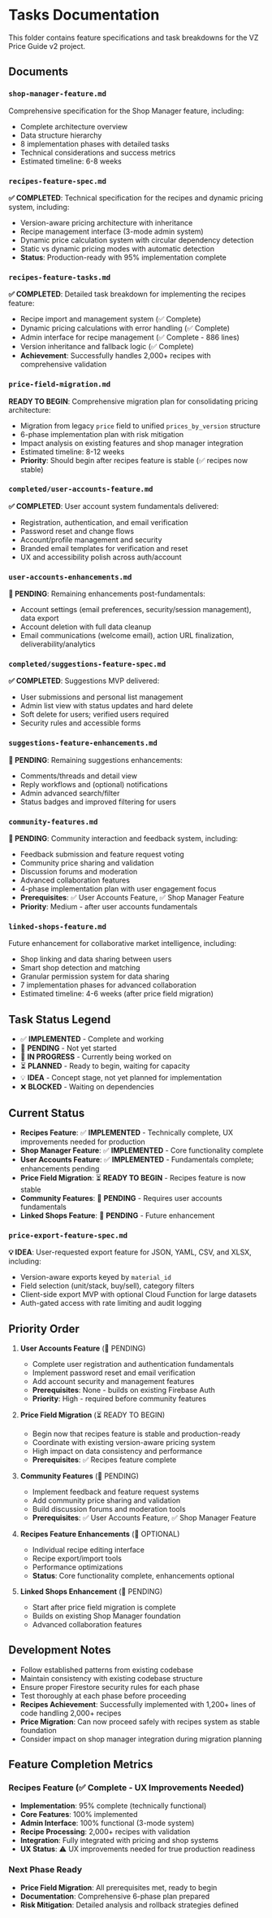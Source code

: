 # Tasks Documentation

This folder contains feature specifications and task breakdowns for the VZ Price Guide v2 project.

## Documents

### `shop-manager-feature.md`

Comprehensive specification for the Shop Manager feature, including:

-   Complete architecture overview
-   Data structure hierarchy
-   8 implementation phases with detailed tasks
-   Technical considerations and success metrics
-   Estimated timeline: 6-8 weeks

### `recipes-feature-spec.md`

**✅ COMPLETED**: Technical specification for the recipes and dynamic pricing system, including:

-   Version-aware pricing architecture with inheritance
-   Recipe management interface (3-mode admin system)
-   Dynamic price calculation system with circular dependency detection
-   Static vs dynamic pricing modes with automatic detection
-   **Status**: Production-ready with 95% implementation complete

### `recipes-feature-tasks.md`

**✅ COMPLETED**: Detailed task breakdown for implementing the recipes feature:

-   Recipe import and management system (✅ Complete)
-   Dynamic pricing calculations with error handling (✅ Complete)
-   Admin interface for recipe management (✅ Complete - 886 lines)
-   Version inheritance and fallback logic (✅ Complete)
-   **Achievement**: Successfully handles 2,000+ recipes with comprehensive validation

### `price-field-migration.md`

**READY TO BEGIN**: Comprehensive migration plan for consolidating pricing architecture:

-   Migration from legacy `price` field to unified `prices_by_version` structure
-   6-phase implementation plan with risk mitigation
-   Impact analysis on existing features and shop manager integration
-   Estimated timeline: 8-12 weeks
-   **Priority**: Should begin after recipes feature is stable (✅ recipes now stable)

### `completed/user-accounts-feature.md`

**✅ COMPLETED**: User account system fundamentals delivered:

-   Registration, authentication, and email verification
-   Password reset and change flows
-   Account/profile management and security
-   Branded email templates for verification and reset
-   UX and accessibility polish across auth/account

### `user-accounts-enhancements.md`

**🔄 PENDING**: Remaining enhancements post-fundamentals:

-   Account settings (email preferences, security/session management), data export
-   Account deletion with full data cleanup
-   Email communications (welcome email), action URL finalization, deliverability/analytics

### `completed/suggestions-feature-spec.md`

**✅ COMPLETED**: Suggestions MVP delivered:

-   User submissions and personal list management
-   Admin list view with status updates and hard delete
-   Soft delete for users; verified users required
-   Security rules and accessible forms

### `suggestions-feature-enhancements.md`

**🔄 PENDING**: Remaining suggestions enhancements:

-   Comments/threads and detail view
-   Reply workflows and (optional) notifications
-   Admin advanced search/filter
-   Status badges and improved filtering for users

### `community-features.md`

**🔄 PENDING**: Community interaction and feedback system, including:

-   Feedback submission and feature request voting
-   Community price sharing and validation
-   Discussion forums and moderation
-   Advanced collaboration features
-   4-phase implementation plan with user engagement focus
-   **Prerequisites**: ✅ User Accounts Feature, ✅ Shop Manager Feature
-   **Priority**: Medium - after user accounts fundamentals

### `linked-shops-feature.md`

Future enhancement for collaborative market intelligence, including:

-   Shop linking and data sharing between users
-   Smart shop detection and matching
-   Granular permission system for data sharing
-   7 implementation phases for advanced collaboration
-   Estimated timeline: 4-6 weeks (after price field migration)

## Task Status Legend

-   ✅ **IMPLEMENTED** - Complete and working
-   🔄 **PENDING** - Not yet started
-   🚧 **IN PROGRESS** - Currently being worked on
-   ⏳ **PLANNED** - Ready to begin, waiting for capacity
-   💡 **IDEA** - Concept stage, not yet planned for implementation
-   ❌ **BLOCKED** - Waiting on dependencies

## Current Status

-   **Recipes Feature**: ✅ **IMPLEMENTED** - Technically complete, UX improvements needed for production
-   **Shop Manager Feature**: ✅ **IMPLEMENTED** - Core functionality complete
-   **User Accounts Feature**: ✅ **IMPLEMENTED** - Fundamentals complete; enhancements pending
-   **Price Field Migration**: ⏳ **READY TO BEGIN** - Recipes feature is now stable
-   **Community Features**: 🔄 **PENDING** - Requires user accounts fundamentals
-   **Linked Shops Feature**: 🔄 **PENDING** - Future enhancement

### `price-export-feature-spec.md`

**💡 IDEA**: User-requested export feature for JSON, YAML, CSV, and XLSX, including:

-   Version-aware exports keyed by `material_id`
-   Field selection (unit/stack, buy/sell), category filters
-   Client-side export MVP with optional Cloud Function for large datasets
-   Auth-gated access with rate limiting and audit logging

## Priority Order

1. **User Accounts Feature** (🔄 PENDING)

    - Complete user registration and authentication fundamentals
    - Implement password reset and email verification
    - Add account security and management features
    - **Prerequisites**: None - builds on existing Firebase Auth
    - **Priority**: High - required before community features

2. **Price Field Migration** (⏳ READY TO BEGIN)

    - Begin now that recipes feature is stable and production-ready
    - Coordinate with existing version-aware pricing system
    - High impact on data consistency and performance
    - **Prerequisites**: ✅ Recipes feature complete

3. **Community Features** (🔄 PENDING)

    - Implement feedback and feature request systems
    - Add community price sharing and validation
    - Build discussion forums and moderation tools
    - **Prerequisites**: ✅ User Accounts Feature, ✅ Shop Manager Feature

4. **Recipes Feature Enhancements** (🔄 OPTIONAL)

    - Individual recipe editing interface
    - Recipe export/import tools
    - Performance optimizations
    - **Status**: Core functionality complete, enhancements optional

5. **Linked Shops Enhancement** (🔄 PENDING)
    - Start after price field migration is complete
    - Builds on existing Shop Manager foundation
    - Advanced collaboration features

## Development Notes

-   Follow established patterns from existing codebase
-   Maintain consistency with existing codebase structure
-   Ensure proper Firestore security rules for each phase
-   Test thoroughly at each phase before proceeding
-   **Recipes Achievement**: Successfully implemented with 1,200+ lines of code handling 2,000+ recipes
-   **Price Migration**: Can now proceed safely with recipes system as stable foundation
-   Consider impact on shop manager integration during migration planning

## Feature Completion Metrics

### Recipes Feature (✅ Complete - UX Improvements Needed)

-   **Implementation**: 95% complete (technically functional)
-   **Core Features**: 100% implemented
-   **Admin Interface**: 100% functional (3-mode system)
-   **Recipe Processing**: 2,000+ recipes with validation
-   **Integration**: Fully integrated with pricing and shop systems
-   **UX Status**: ⚠️ UX improvements needed for true production readiness

### Next Phase Ready

-   **Price Field Migration**: All prerequisites met, ready to begin
-   **Documentation**: Comprehensive 6-phase plan prepared
-   **Risk Mitigation**: Detailed analysis and rollback strategies defined

